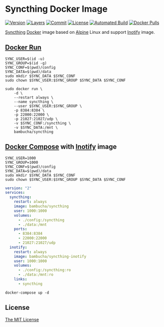 # Syncthing Docker Image

[![Version](https://images.microbadger.com/badges/version/bambucha/syncthing.svg)](https://microbadger.com/images/bambucha/syncthing) [![Layers](https://images.microbadger.com/badges/image/bambucha/syncthing.svg)](https://microbadger.com/images/bambucha/syncthing/) [![Commit](https://images.microbadger.com/badges/commit/bambucha/syncthing.svg)](https://microbadger.com/images/bambucha/syncthing) [![License](https://images.microbadger.com/badges/license/bambucha/syncthing.svg)](https://microbadger.com/images/bambucha/syncthing) [![Automated Build](https://img.shields.io/docker/automated/bambucha/syncthing.svg)](https://registry.hub.docker.com/u/bambucha/syncthing/) [![Docker Pulls](https://img.shields.io/docker/pulls/bambucha/syncthing.svg)](https://registry.hub.docker.com/u/bambucha/syncthing/)

[Syncthing](https://github.com/syncthing/syncthing/) [Docker](https://docker.com/) image based on [Alpine](https://alpinelinux.org/) Linux and support [Inotify](https://github.com/bambucha/docker-syncthing-inotify/) image.

## [Docker Run](https://docs.docker.com/engine/reference/run/)

```shell
SYNC_USER=$(id -u)
SYNC_GROUP=$(id -g)
SYNC_CONF=$(pwd)/config
SYNC_DATA=$(pwd)/data
sudo mkdir $SYNC_DATA $SYNC_CONF
sudo chown $SYNC_USER:$SYNC_GROUP $SYNC_DATA $SYNC_CONF

sudo docker run \
    -d \
    --restart always \
    --name syncthing \
    --user $SYNC_USER:$SYNC_GROUP \
    -p 8384:8384 \
    -p 22000:22000 \
    -p 21027:21027/udp \
    -v $SYNC_CONF:/syncthing \
    -v $SYNC_DATA:/mnt \
    bambucha/syncthing
```

## [Docker Compose](https://docs.docker.com/compose/) with [Inotify](https://github.com/bambucha/docker-syncthing-inotify/) image

```shell
SYNC_USER=1000
SYNC_GROUP=1000
SYNC_CONF=$(pwd)/config
SYNC_DATA=$(pwd)/data
sudo mkdir $SYNC_DATA $SYNC_CONF
sudo chown $SYNC_USER:$SYNC_GROUP $SYNC_DATA $SYNC_CONF
```

```yml
version: "2"
services:
  syncthing:
    restart: always
    image: bambucha/syncthing
    user: 1000:1000
    volumes:
      - ./config:/syncthing
      - ./data:/mnt
    ports:
      - 8384:8384
      - 22000:22000
      - 21027:21027/udp
  inotify:
    restart: always
    image: bambucha/syncthing-inotify
    user: 1000:1000
    volumes:
      - ./config:/syncthing:ro
      - ./data:/mnt:ro
    links:
      - syncthing
```

```shell
docker-compose up -d
```

## License

[The MIT License](LICENSE)

